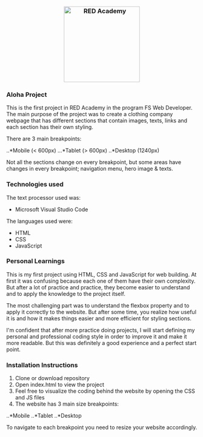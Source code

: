 <h3 align="center">
  <img src="http://designedgecanada.com/wp-content/uploads/2018/03/b9e11f0d-e030-447e-808a-3d0f6ed64084-620x130.png" alt="RED Academy" width="200">
</h3>

### Aloha Project

<p>This is the first project in RED Academy in the program FS Web Developer. The main purpose of the project was to create a clothing company webpage that has different sections that contain images, texts, links and each section has their own styling.</p>

<p>There are 3 main breakpoints:

..*Mobile (< 600px)
...*Tablet (> 600px)
..*Desktop (1240px)

Not all the sections change on every breakpoint, but some areas have changes in every breakpoint; navigation menu, hero image & texts. </p>

### Technologies used

The text processor used was:

- Microsoft Visual Studio Code

The languages used were:

- HTML
- CSS
- JavaScript

### Personal Learnings

<p>This is my first project using HTML, CSS and JavaScript for web building. At first it was confusing because each one of them have their own complexity. But after a lot of practice and practice, they become easier to understand and to apply the knowledge to the project itself.</p>

<p>The most challenging part was to understand the flexbox property and to apply it correctly to the website. But after some time, you realize how useful it is and how it makes things easier and more efficient for styling sections.</p>

<p>I'm confident that after more practice doing projects, I will start defining my personal and professional coding style in order to improve it and make it more readable. But this was definitely a good experience and a perfect start point.</p>

### Installation Instructions

1. Clone or download repository
2. Open index.html to view the project
3. Feel free to visualize the coding behind the website by opening the CSS and JS files
4. The website has 3 main size breakpoints:

  ..*Mobile
  ..*Tablet
  ..*Desktop

To navigate to each breakpoint you need to resize your website accordingly.
